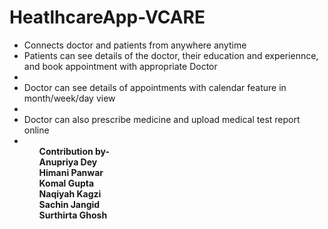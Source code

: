 # HeatlhcareApp-VCARE
<ul><li>Connects doctor and patients from anywhere anytime<li>Patients can see details of the doctor, their education and experiennce, and book appointment with appropriate Doctor<li/><li>Doctor can see details of appointments with calendar feature in month/week/day view<li/><li>Doctor can also prescribe medicine and upload medical test report online<li/>
<ul/>
<b>Contribution by-<br><b/>Anupriya Dey<br>Himani Panwar<br>Komal Gupta<br>Naqiyah Kagzi<br>Sachin Jangid<br>Surthirta Ghosh<br>
